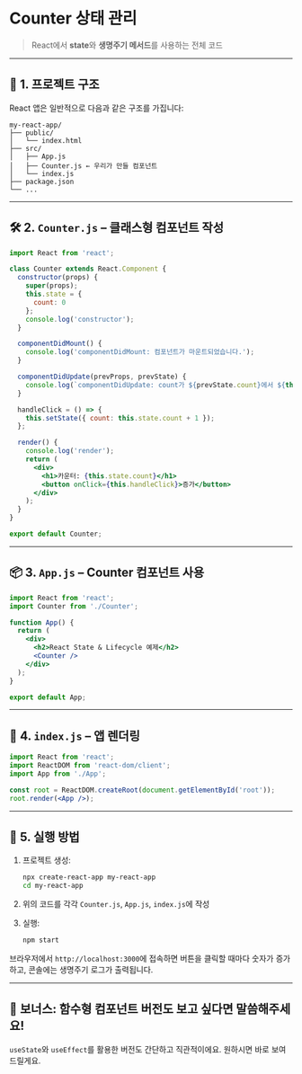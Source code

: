 # Counter 상태 관리 
> React에서 **state**와 **생명주기 메서드**를 사용하는 전체 코드

---

## 🧩 1. 프로젝트 구조

React 앱은 일반적으로 다음과 같은 구조를 가집니다:

```
my-react-app/
├── public/
│   └── index.html
├── src/
│   ├── App.js
│   ├── Counter.js ← 우리가 만들 컴포넌트
│   └── index.js
├── package.json
└── ...
```

---

## 🛠️ 2. `Counter.js` – 클래스형 컴포넌트 작성

```jsx
import React from 'react';

class Counter extends React.Component {
  constructor(props) {
    super(props);
    this.state = {
      count: 0
    };
    console.log('constructor');
  }

  componentDidMount() {
    console.log('componentDidMount: 컴포넌트가 마운트되었습니다.');
  }

  componentDidUpdate(prevProps, prevState) {
    console.log(`componentDidUpdate: count가 ${prevState.count}에서 ${this.state.count}로 변경되었습니다.`);
  }

  handleClick = () => {
    this.setState({ count: this.state.count + 1 });
  };

  render() {
    console.log('render');
    return (
      <div>
        <h1>카운터: {this.state.count}</h1>
        <button onClick={this.handleClick}>증가</button>
      </div>
    );
  }
}

export default Counter;
```

---

## 📦 3. `App.js` – Counter 컴포넌트 사용

```jsx
import React from 'react';
import Counter from './Counter';

function App() {
  return (
    <div>
      <h2>React State & Lifecycle 예제</h2>
      <Counter />
    </div>
  );
}

export default App;
```

---

## 🚀 4. `index.js` – 앱 렌더링

```jsx
import React from 'react';
import ReactDOM from 'react-dom/client';
import App from './App';

const root = ReactDOM.createRoot(document.getElementById('root'));
root.render(<App />);
```

---

## 🧪 5. 실행 방법

1. 프로젝트 생성:  
   ```bash
   npx create-react-app my-react-app
   cd my-react-app
   ```

2. 위의 코드를 각각 `Counter.js`, `App.js`, `index.js`에 작성

3. 실행:  
   ```bash
   npm start
   ```

브라우저에서 `http://localhost:3000`에 접속하면 버튼을 클릭할 때마다 숫자가 증가하고, 콘솔에는 생명주기 로그가 출력됩니다.

---

## 🎁 보너스: 함수형 컴포넌트 버전도 보고 싶다면 말씀해주세요!  
`useState`와 `useEffect`를 활용한 버전도 간단하고 직관적이에요. 원하시면 바로 보여드릴게요.
